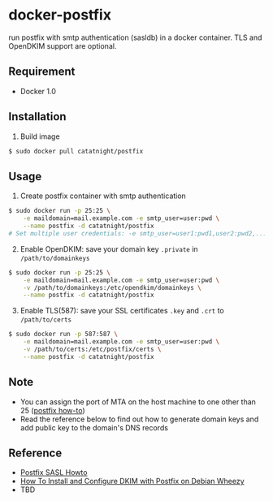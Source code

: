 docker-postfix
==============

run postfix with smtp authentication (sasldb) in a docker container.
TLS and OpenDKIM support are optional.

## Requirement
+ Docker 1.0

## Installation
1. Build image

  ```bash
  $ sudo docker pull catatnight/postfix
  ```

## Usage
1. Create postfix container with smtp authentication

  ```bash
  $ sudo docker run -p 25:25 \
      -e maildomain=mail.example.com -e smtp_user=user:pwd \
      --name postfix -d catatnight/postfix
  # Set multiple user credentials: -e smtp_user=user1:pwd1,user2:pwd2,...,userN:pwdN
  ```
2. Enable OpenDKIM: save your domain key ```.private``` in ```/path/to/domainkeys```

  ```bash
  $ sudo docker run -p 25:25 \
      -e maildomain=mail.example.com -e smtp_user=user:pwd \
      -v /path/to/domainkeys:/etc/opendkim/domainkeys \
      --name postfix -d catatnight/postfix
  ```

3. Enable TLS(587): save your SSL certificates ```.key``` and ```.crt``` to  ```/path/to/certs```

  ```bash
  $ sudo docker run -p 587:587 \
      -e maildomain=mail.example.com -e smtp_user=user:pwd \
      -v /path/to/certs:/etc/postfix/certs \
      --name postfix -d catatnight/postfix
  ```

## Note
+ You can assign the port of MTA on the host machine to one other than 25 ([postfix how-to](http://www.postfix.org/MULTI_INSTANCE_README.html))
+ Read the reference below to find out how to generate domain keys and add public key to the domain's DNS records

## Reference
+ [Postfix SASL Howto](http://www.postfix.org/SASL_README.html)
+ [How To Install and Configure DKIM with Postfix on Debian Wheezy](https://www.digitalocean.com/community/articles/how-to-install-and-configure-dkim-with-postfix-on-debian-wheezy)
+ TBD
